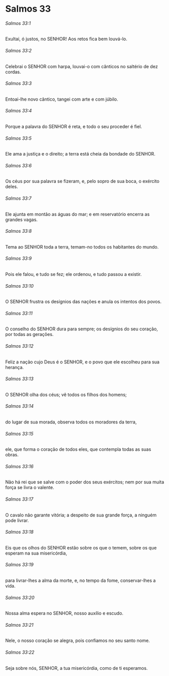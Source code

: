 # Salmos 33

###### Salmos 33:1

Exultai, ó justos, no SENHOR! Aos retos fica bem louvá-lo.

###### Salmos 33:2

Celebrai o SENHOR com harpa, louvai-o com cânticos no saltério de dez cordas.

###### Salmos 33:3

Entoai-lhe novo cântico, tangei com arte e com júbilo.

###### Salmos 33:4

Porque a palavra do SENHOR é reta, e todo o seu proceder é fiel.

###### Salmos 33:5

Ele ama a justiça e o direito; a terra está cheia da bondade do SENHOR.

###### Salmos 33:6

Os céus por sua palavra se fizeram, e, pelo sopro de sua boca, o exército deles.

###### Salmos 33:7

Ele ajunta em montão as águas do mar; e em reservatório encerra as grandes vagas.

###### Salmos 33:8

Tema ao SENHOR toda a terra, temam-no todos os habitantes do mundo.

###### Salmos 33:9

Pois ele falou, e tudo se fez; ele ordenou, e tudo passou a existir.

###### Salmos 33:10

O SENHOR frustra os desígnios das nações e anula os intentos dos povos.

###### Salmos 33:11

O conselho do SENHOR dura para sempre; os desígnios do seu coração, por todas as gerações.

###### Salmos 33:12

Feliz a nação cujo Deus é o SENHOR, e o povo que ele escolheu para sua herança.

###### Salmos 33:13

O SENHOR olha dos céus; vê todos os filhos dos homens;

###### Salmos 33:14

do lugar de sua morada, observa todos os moradores da terra,

###### Salmos 33:15

ele, que forma o coração de todos eles, que contempla todas as suas obras.

###### Salmos 33:16

Não há rei que se salve com o poder dos seus exércitos; nem por sua muita força se livra o valente.

###### Salmos 33:17

O cavalo não garante vitória; a despeito de sua grande força, a ninguém pode livrar.

###### Salmos 33:18

Eis que os olhos do SENHOR estão sobre os que o temem, sobre os que esperam na sua misericórdia,

###### Salmos 33:19

para livrar-lhes a alma da morte, e, no tempo da fome, conservar-lhes a vida.

###### Salmos 33:20

Nossa alma espera no SENHOR, nosso auxílio e escudo.

###### Salmos 33:21

Nele, o nosso coração se alegra, pois confiamos no seu santo nome.

###### Salmos 33:22

Seja sobre nós, SENHOR, a tua misericórdia, como de ti esperamos.


